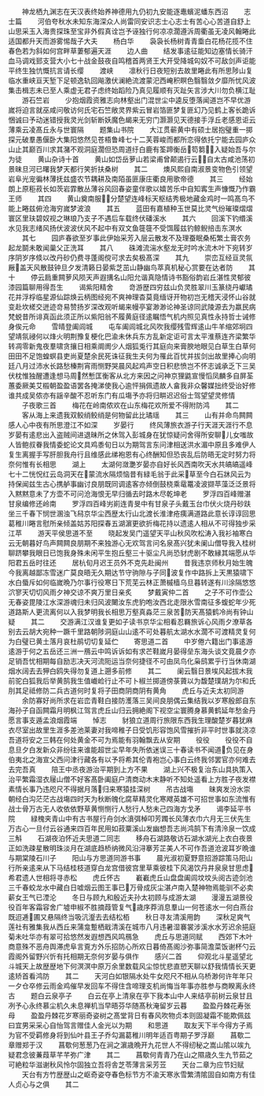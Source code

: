 <!-- { "loadSidebar": true } -->
　　神龙栖九渊志在天汉表终始养神德用九仍初九安能逐鼃蠙泥蟠东西沼
　　志士篇
　　河伯夸秋水未知东海深众人尚雷同安识志士心志士有苦心心苦道自舒上山思采玉入海贵探珠至宝非外假真诠岂予诬独行何凉凉濶遵泝周衢虽无凌风翰睠此适国都升天而游雾惕哉子大夫
　　杨白华
　　袅袅长杨树青青埀白花杨花揽不住春色若为斜如何宫畔草萋郁遍天涯
　　边人曲
　　结发事逺征能知边塞情长骑汗血马调戏郅支营大小七十战金鼓夜自鸣稽首两贤王大开受降城匃奴不可敌剑声讵能平终生独忼慨抗言请长缨
　　渡峡
　　凛秋行日夜短别去故里睠此有所思陟山复临水重峡亘天堑下足顿逸轨回飚激伏澜絶流渡蒙汜西崦积瞑色翳翳敛夕靡所忧风波集击楫志未已至人乘虚无君子虑终始蹈险乃真见履顺有灭趾矢言涉大川勿负横江耻
　　游石竺岩
　　少抱烟霞资雅志向林壑出门混世尘中逵反堕落闻道岂不早优游嵗将迫言就巫咸问敬访何氏宅石竺敞灵界紫云冒岩箔匪梦复匪幻乃见鹤上客长跪诉悃诚曰予动迷错授我灵光剑斩断妖魔色朅来无穷门灏灏见天德接手浮丘老感恩讵云薄乘云凌髙丘永与世寰隔
　　题集山书院
　　大江贯蕲黄中有硕士居抱璧重一掷探元破羣愚偃卧大集阳悠然见苍梧鲁峰七十二芙蓉峻而都所恋得依托宁能去园庐众山止其巅百川求其潴不观洞庭濶但恐周道纡白鹿有筌蹄衡岳笱篘入疑始吾与尔为徒
　　黄山杂诗十首
　　黄山如岱岳萝山若梁甫曾颠遏行云自太古咸池荡初景昧旦河已曙我梦天都行笑折扶桑树
　　其二
　　燠风熙自南淑景变物色引领望岩阜光宠徧林薄抚兹盛农节耦耕及南陌虽匪康庄衢良用歌帝德
　　其三
　　经始朗上原秬菽长如茨岩霏散丛薄谷风回春姿童伴歌以嬉苦乐中自知寗生声慷慨乃作霸王师
　　其四
　　黄山奠南服分楚望连峰标天枢结秀极地藏金鸡时一鸣髙鸟不能上睠兹俯沧海穷嵗梦波浪
　　其五
　　蓝田有嘉植种玉世莫比灵气纷璀璨熠熠寰区里玞碧奴视之琳琅乃支子不遇后车载终伏磻溪水
　　其六
　　回溪下钓缗溪水见我志绪风扬伏波波伏风不起中有双文鱼簁簁不受饵履兹钓鲸鲵掊击东溟水
　　其七
　　园庐春欲至岁事此伊始采芳入层云散发不及理蚕眠桑柘繁土膏农务起龙鬬未敢闻巢父正洗耳
　　其八
　　硃滩流湍水壑龙无时吟水流木叶下宛转岁序阴岁序倐以改丹砂仍费寻蓬阁傥可求去矣极髙深
　　其九
　　崇峦互经亘灵氛厰盖天风散鼓钟旦夕发清籁日晏紫芝茁山静幽鸟萃真机秘心赏要在达者防
　　其十
　　停云扃重闗萝风陨天声遐搆名山阳允谐真隐情诗书豁俗韵岩丘湛性灵郁彼漆园篇聊用得吾生
　　谒紫阳精舍
　　竒游歴四穷兹山负灵胜翠川玉篆绕丹巘璚花并浮桴临星源仙踪焕云柄图经宛不爽神理杳莫竟缅讶开物初岂无稽天浸怀山谷就变赴坎槎交迸迹竒易赞扬岁深改观听朅来幔亭宴渺渺论神圣谅同武陵源去为嬴民病梵蜕昔所诽真函此须正所以紫阳翁不履黄庭径逺瞩悟气机内照见真性永持哲士诫修身俟元命
　　雪晴登阖闾城
　　屯车阖闾城北风吹我缨残雪辉逺山牛羊缩郊坰四望靖氛祲何以烽火明荆豫复梗化巴渝未休兵东方乱新定讵可言太平淮蔡连齐梁繁华转凋零新鬼夜羣啸贪攘日相乘阛阓少人烟狐兎行其庭向来膏腴地眼见白草生白草何田田不足饱蝗螟县吏尚夏楚余民死诛征我生夫何为罹此百忧并拔剑出故里捧心向明廷八月过沛水长路愁榛荆宵雨恻野哭晨风起鸡声空日积悲愤岂不怀志诚承乏下三吴伏枕惟独醒遭逢想马周然慙匡衡客从北方来因之问神京狸鼪宣慢慆凤麟多自屏荃蕙委厥美艾榝朝盈盈语罢各掩涕使我心逾怦捐佩遗故人畣我非众馨媒拙终受诒好修谁共成吴侬亦有謡辛酸不忍听东门有瓜塲予亦将归畊迟迟俗士驾望望灵修情
　　子夜歌三首
　　梅花在岭南侬欢在山东梅花欢所爱不得附防鸿
　　其二
　　客从海上来遗我双鲛绡鲛绡是何物留此比璚瑶
　　其三
　　山有并命鸟闗闗感人心中夜有所思澄江不如深
　　岁晏行
　　终风薄旅衣游子行天涯天涯行不息岁晏有逺悲出入盗贼间进退昧所之休驾入彭城身在犹惊疑问舍得所安聊儿女嗤故人皆鲍叔眷我情委蛇论文具鸡黍旬日以为期驾言东问津相送洪水湄中原且多难伊人复生离握手写肝胆我舟行且维感此绨袍恩有心终酬知但恐丧乱后防晤无定时努力将奈何惟有长相思
　　湖上
　　太湖何潋灔岁晏亦自好长风西南吹天水共皜皜遥峰七十二恍怳红云岛洞天在蒙流水隔烦恼昔有緑毛翁于此采草至今白石牀风云为持保闻兹生古心携舻事幽讨良朋既同调逺客亦倾倒鼓桡乘鼋鼍凌波撷苹藻泛泛景将入黙黙意未了方壶不可问沧海恨无早归循去时路木尽乾坤老
　　罗浮四百峰赠湛甘泉编修还岭南
　　罗浮四百峰屴崱连青旻中有甘泉子头戴玉台巾伏火烧丹砂趺坐三千春下悯世溷浊飞舄京华尘西歴太行山北渡长淮津疮痍满道路此意长谆谆回思葛稚川睠言慰所亲倾盖姑苏阳探春五湖濵更欲折梅花持以遗逺人相从不可得独步采江苹
　　游天平侯思道不至
　　晓起发吴门遥望天平山秋风吹松涛入我衫袖寒白云无朝暮好鸟声闗闗良朋期不来独游心无欢驾言问名泉髙兴犹未阑山僧导我入桂树聊跻攀我眼日已饱我身殊未闲平生抱丘壑三十驱尘凡尚恐豺虎剧不敢縁其端愿从华阳君五岳时往还
　　居杭旬月迟王员外不克先赴闽州
　　昔我违京师秋月始生魄今我离越鄙冻雪迷广莫良晤无久期达节守驹隙与子同波复作中路拆上天黒猿啸下水白蜃斥如何临嵗晩乃尔事行役寒日下荒芜云林正萧槭樯乌旦暮转遂有川涂隔悠悠泬寥天切切风雨夕神交谅不爽万里日亲炙
　　梦戴寅仲二首
　　之子不可作壶公无春姿毘陵江水深游魂归未归风波闄汝东虎豹咆汝西北走限氷雪南征多蝮蛇年少死道路斯人更流离何以入我梦明我长相思万壑真淼茫三泉苦防天髙猿鹤冷尚有钟山疑
　　其二
　　交游满江汉谁复更如子读书京华尘相看忍羇旅诉心风雨夕潦草各别去云胡大宛种一蹶千里路朝陟洞庭山山逺不可处暮航太湖水水濶不可渡精灵复何为白璧已黄土落月哀杜鹃切切复延伫
　　寄思道二首
　　中岁倦六籍出门事逺游逺游于何之五岳还三洲一鴈云中鸣诉诉如有求芒鞋嵗月晏得垒东海头谈文竟晨夕亦足销吾忧相期每自励志决天河流阨运当奈何捷径不可由凤鸟化枭鸱累乎行当休南湖烟水阔去去狎白鸥失得勿复道上遡多前修
　　其二
　　阑云翳日景埃风起拔木我前驼白狐我后举黄鹄我生值巇崄行止不可卜椒兰掷道傍菉薋以为馥楚璞胡为尔和氏刖其足祗修防二兵古道何时复将子田商阴商阴有黄角
　　虎丘与近夫太初同游
　　余防寡好尚所求在岩峦青鞋白接防濩落三吴间良朋偶云集结我以岁寒殷郎自东海孙子自函闗霜月明枫江驾言虎丘山归云拥絶阁下视空尘寰腾身慕黄鹤延年愁金丹愿言事支遁孟浪烟霞端
　　悼志
　　豺狼立道周行旅限东西我生理酸楚岁暮犹麻衣尽室出故里生涯多差池莱妻对我啼稚子日受饥形容饱风雪摧折非平时世事就浇凉吾道将安之三韩在何处黄金不可为焉能有羽翰飘去从安期
　　役役
　　役役不自息旦夕白发新众非纷往来谁能超世尘早年失所依迷误三十春读书不闻道负见在身伯夷北之海宣父西问津行藏各有以予将希其伦青袍岂心事白云终我邻罢官亦何难去去完吾真
　　陪王中丞夜游治平期到上方不果
　　湖上兴不极复治东山具执策入治平繁霜湿衣屦山僧不好客髙卧阖庭户清商动木末静听不知处遥看上方胜子夜发襟素情长事乃违咫尺不得据月落归来寒猿挂深树
　　吊古战塲
　　昧爽发汾水崇朝经白沟茫茫古战塲四时天为秋断魄化腐草精灵化寒飕英雄不可招世事如东流惟有战士骨万古无人收依依野草黄恻恻行人愁行人愁未己四海方戈矛
　　谒李延平书院
　　緑槐夹青山中有古书屋行舟剑水濆弭棹叩芳躅长风薄衣巾六月无三伏先生万古心一旦付云谷通来四百年民用如菽粟溪山发幽想吾志尚鸿鹄下有清泠泉一饮成三斛
　　石湖夜泊怀近夫思道二同志
　　移舟石湖路敬访石湖水湖光上衣白夜景正如洗疎星散明珠淡月在湖底趋桥纳微风沿浔搴芳芷美人不可作吾道沧波耳岁晩谁与期棠陵石川子
　　阳山与方思道同游书事
　　晨光淑初夏野意招游踪策马阳山行所亲逺来从下马结桂枝道穿白龙宫借彼宫里草乘彼桂下风渴饮丹井泉泉甘思虑希君遗人世相将寻赤松
　　虎丘怀古
　　嶻嶻虎丘山盘盘阖闾坟坟头阅古迹剑池三千春蛟龙水中藏白日嘘烟云图王事已万骨成灰尘湛卢南入楚神物焉能驯不必卖薪女王气已湮沦
　　冬日与顾九和殷近夫孙太初顾与成游太湖
　　漫漫五湖景役役百年客霜容舍广墟申椒不胜摘葭管复气歳序莽消息羣山一何苍逺水一何白燕台既迢逓圃又悬隔终当吸沆瀣去去结松栢
　　秋日寻友清溪用韵
　　深秋足爽气莲社有雅集我从西丘来蒲龛蹔栖戢清溪在城市八月违暑湿褰裳涉溪水水芳迟余挹庭菊未吐华亦有翠可拾悠然发遐想西风鸣鴈急
　　虎丘与思道同赋
　　西郊下木叶商意殊不恶舟舆滞虎阜言覔方外乐招防心所欢日暮倚髙阁沙弥事简澹菜饭谢杯勺云霞阁外留野兴忻有托相期无奈何岁晏与俱作
　　感兴二首
　　仰观北斗星遥望北斗城天上故歴歴地下何溟溟中原万余里数载风尘惊忧悲直愬天聊以舒我情情长天更逺矫首看鸿防
　　其二
　　天河白如银隔水处牛女咫尺不相从乌桥渺何许年年只一夕仓卒修云雨金鸡催早发回车不得住含啼理支机尚悔当年事亦胜参与商睽离永终古
　　题白云泉亭子
　　白云在亭上清泉在亭下我本山中人来结亭前树云泉甘且冽予心永终慕尘机久未息禅机当早晤芬华随髙秋淹留岁云暮
　　盈盈丹棘花寿张母
　　盈盈丹棘花岁寒丽奇姿树之髙堂背日有春风吹物贞本则固凝霜不能欺佩兹曰宜男采采心自怡驾言赠佳人金光以为期
　　和思道
　　取友天下半今得方子焉为官不受羁修身将到仙叶县王子乔勾漏葛稚川明年适百粤期子罗浮巅
　　菖歜二章赠郑于汉
　　菖歜何葱葱乃在涧之濵歳晩开九花世人不得纫秘之嵩山隂以竢九疑君念彼蒹葭草芊芊弥广津
　　其二
　　菖歜何青青乃在山之隰歳久生九节茹之可絶粒华滋谢秋风怜尔固独立吾将舎芝苓薄言采芳苙
　　天台二章为应节妇赋
　　天台有方竹歴歴山之岖奇姿夺春色标节方不渝天寒氷雪繁清隂固自如南方有佳人贞心与之俱
　　其二
